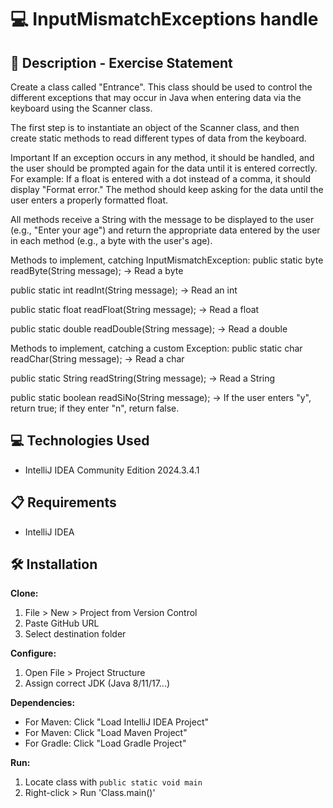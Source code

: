 # 💻  InputMismatchExceptions handle

## 📄 Description - Exercise Statement

Create a class called "Entrance". This class should be used to control the different exceptions that may occur in Java when entering data via the keyboard using the Scanner class.

The first step is to instantiate an object of the Scanner class, and then create static methods to read different types of data from the keyboard.

Important
If an exception occurs in any method, it should be handled, and the user should be prompted again for the data until it is entered correctly. For example: If a float is entered with a dot instead of a comma, it should display "Format error." The method should keep asking for the data until the user enters a properly formatted float.

All methods receive a String with the message to be displayed to the user (e.g., "Enter your age") and return the appropriate data entered by the user in each method (e.g., a byte with the user's age).

Methods to implement, catching InputMismatchException:
public static byte readByte(String message); → Read a byte

public static int readInt(String message); → Read an int

public static float readFloat(String message); → Read a float

public static double readDouble(String message); → Read a double

Methods to implement, catching a custom Exception:
public static char readChar(String message); → Read a char

public static String readString(String message); → Read a String

public static boolean readSiNo(String message); → If the user enters "y", return true; if they enter "n", return false.

## 💻 Technologies Used

- IntelliJ IDEA Community Edition 2024.3.4.1

## 📋 Requirements

- IntelliJ IDEA

## 🛠️ Installation

**Clone:**
1. File > New > Project from Version Control
2. Paste GitHub URL
3. Select destination folder

**Configure:**
1. Open File > Project Structure
2. Assign correct JDK (Java 8/11/17...)

**Dependencies:**
- For Maven: Click "Load IntelliJ IDEA Project"
- For Maven: Click "Load Maven Project"
- For Gradle: Click "Load Gradle Project"

**Run:**
1. Locate class with `public static void main`
2. Right-click > Run 'Class.main()'  